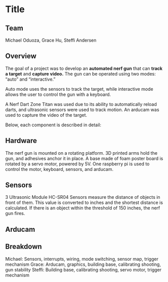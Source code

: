 # Title

## Team
Michael Oduoza, Grace Hu, Steffi Andersen

## Overview
The goal of a project was to develop an **automated nerf gun** that can **track a target** and **capture video.**   The gun can be operated using two modes: “auto” and “interactive.”

Auto mode uses the sensors to track the target, while interactive mode allows the user to control the gun with a keyboard.

A Nerf Dart Zone Titan was used due to its ability to automatically reload darts, and ultrasonic sensors were used to track motion.  An arducam was used to capture the video of the target. 

Below, each component is described in detail:

## Hardware
The nerf gun is mounted on a rotating platform.  3D printed arms hold the gun, and adhesives anchor it in place.  A base made of foam poster board is rotated by a servo motor, powered by 5V.  One raspberry pi is used to control the motor, keyboard, sensors, and arducam.  

## Sensors
3 Ultrasonic Module HC-SR04 Sensors measure the distance of objects in front of them.  This value is converted to inches and the shortest distance is calculated.  If there is an object within the threshold of 150 inches, the nerf gun fires. 

## Arducam

## Breakdown
Michael: Sensors, interrupts, wiring, mode switching, sensor map, trigger mechanism
Grace: Arducam, graphics, building base, calibrating shooting, gun stability
Steffi: Building base, calibrating shooting, servo motor, trigger mechanism
